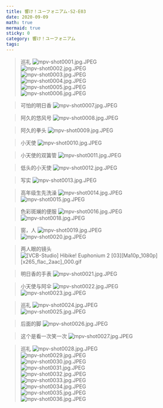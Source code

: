 ```yaml
---
title: 響け！ユーフォニアム-S2-E03
date: 2020-09-09
math: true
mermaid: true
sticky: 0
category: 響け！ユーフォニアム
tags:
---
```


> 巡礼
![mpv-shot0001.jpg.JPEG](https://filebed.cellargalaxy.workers.dev/blog/spirit/響け！ユーフォニアム/S2/E03/20201006/mpv-shot0001.jpg.JPEG)  
![mpv-shot0002.jpg.JPEG](https://filebed.cellargalaxy.workers.dev/blog/spirit/響け！ユーフォニアム/S2/E03/20201006/mpv-shot0002.jpg.JPEG)  
![mpv-shot0003.jpg.JPEG](https://filebed.cellargalaxy.workers.dev/blog/spirit/響け！ユーフォニアム/S2/E03/20201006/mpv-shot0003.jpg.JPEG)  
![mpv-shot0004.jpg.JPEG](https://filebed.cellargalaxy.workers.dev/blog/spirit/響け！ユーフォニアム/S2/E03/20201006/mpv-shot0004.jpg.JPEG)  
![mpv-shot0005.jpg.JPEG](https://filebed.cellargalaxy.workers.dev/blog/spirit/響け！ユーフォニアム/S2/E03/20201006/mpv-shot0005.jpg.JPEG)  
![mpv-shot0006.jpg.JPEG](https://filebed.cellargalaxy.workers.dev/blog/spirit/響け！ユーフォニアム/S2/E03/20201006/mpv-shot0006.jpg.JPEG)  

> 可怕的明日香
![mpv-shot0007.jpg.JPEG](https://filebed.cellargalaxy.workers.dev/blog/spirit/響け！ユーフォニアム/S2/E03/20201006/mpv-shot0007.jpg.JPEG)

> 阿久的悠风号
![mpv-shot0008.jpg.JPEG](https://filebed.cellargalaxy.workers.dev/blog/spirit/響け！ユーフォニアム/S2/E03/20201006/mpv-shot0008.jpg.JPEG)

> 阿久的拳头
![mpv-shot0009.jpg.JPEG](https://filebed.cellargalaxy.workers.dev/blog/spirit/響け！ユーフォニアム/S2/E03/20201006/mpv-shot0009.jpg.JPEG)

> 小天使
![mpv-shot0010.jpg.JPEG](https://filebed.cellargalaxy.workers.dev/blog/spirit/響け！ユーフォニアム/S2/E03/20201006/mpv-shot0010.jpg.JPEG)

> 小天使的双簧管
![mpv-shot0011.jpg.JPEG](https://filebed.cellargalaxy.workers.dev/blog/spirit/響け！ユーフォニアム/S2/E03/20201006/mpv-shot0011.jpg.JPEG)

> 低头的小天使
![mpv-shot0012.jpg.JPEG](https://filebed.cellargalaxy.workers.dev/blog/spirit/響け！ユーフォニアム/S2/E03/20201006/mpv-shot0012.jpg.JPEG)

> 写实
![mpv-shot0013.jpg.JPEG](https://filebed.cellargalaxy.workers.dev/blog/spirit/響け！ユーフォニアム/S2/E03/20201006/mpv-shot0013.jpg.JPEG)

> 高年级生先洗澡
![mpv-shot0014.jpg.JPEG](https://filebed.cellargalaxy.workers.dev/blog/spirit/響け！ユーフォニアム/S2/E03/20201006/mpv-shot0014.jpg.JPEG)  
![mpv-shot0015.jpg.JPEG](https://filebed.cellargalaxy.workers.dev/blog/spirit/響け！ユーフォニアム/S2/E03/20201006/mpv-shot0015.jpg.JPEG)  

> 色彩斑斓的便服
![mpv-shot0016.jpg.JPEG](https://filebed.cellargalaxy.workers.dev/blog/spirit/響け！ユーフォニアム/S2/E03/20201006/mpv-shot0016.jpg.JPEG)  
![mpv-shot0018.jpg.JPEG](https://filebed.cellargalaxy.workers.dev/blog/spirit/響け！ユーフォニアム/S2/E03/20201006/mpv-shot0018.jpg.JPEG)  

> 窗，人
![mpv-shot0019.jpg.JPEG](https://filebed.cellargalaxy.workers.dev/blog/spirit/響け！ユーフォニアム/S2/E03/20201006/mpv-shot0019.jpg.JPEG)  
![mpv-shot0020.jpg.JPEG](https://filebed.cellargalaxy.workers.dev/blog/spirit/響け！ユーフォニアム/S2/E03/20201006/mpv-shot0020.jpg.JPEG)

> 两人眼的镜头
![[VCB-Studio] Hibike! Euphonium 2 [03][Ma10p_1080p][x265_flac_2aac]_000.gif](https://filebed.cellargalaxy.workers.dev/blog/spirit/響け！ユーフォニアム/S2/E03/20201006/%5BVCB-Studio%5D%20Hibike%21%20Euphonium%202%20%5B03%5D%5BMa10p_1080p%5D%5Bx265_flac_2aac%5D_000.gif)

> 明日香的手表
![mpv-shot0021.jpg.JPEG](https://filebed.cellargalaxy.workers.dev/blog/spirit/響け！ユーフォニアム/S2/E03/20201006/mpv-shot0021.jpg.JPEG)

> 小天使与阿伞
![mpv-shot0022.jpg.JPEG](https://filebed.cellargalaxy.workers.dev/blog/spirit/響け！ユーフォニアム/S2/E03/20201006/mpv-shot0022.jpg.JPEG)  
![mpv-shot0023.jpg.JPEG](https://filebed.cellargalaxy.workers.dev/blog/spirit/響け！ユーフォニアム/S2/E03/20201006/mpv-shot0023.jpg.JPEG)  

> 巡礼
![mpv-shot0024.jpg.JPEG](https://filebed.cellargalaxy.workers.dev/blog/spirit/響け！ユーフォニアム/S2/E03/20201006/mpv-shot0024.jpg.JPEG)  
![mpv-shot0025.jpg.JPEG](https://filebed.cellargalaxy.workers.dev/blog/spirit/響け！ユーフォニアム/S2/E03/20201006/mpv-shot0025.jpg.JPEG)  

> 后面的脚
![mpv-shot0026.jpg.JPEG](https://filebed.cellargalaxy.workers.dev/blog/spirit/響け！ユーフォニアム/S2/E03/20201006/mpv-shot0026.jpg.JPEG)

> 这个是看一次笑一次
![mpv-shot0027.jpg.JPEG](https://filebed.cellargalaxy.workers.dev/blog/spirit/響け！ユーフォニアム/S2/E03/20201006/mpv-shot0027.jpg.JPEG)

> 巡礼
![mpv-shot0028.jpg.JPEG](https://filebed.cellargalaxy.workers.dev/blog/spirit/響け！ユーフォニアム/S2/E03/20201006/mpv-shot0028.jpg.JPEG)  
![mpv-shot0029.jpg.JPEG](https://filebed.cellargalaxy.workers.dev/blog/spirit/響け！ユーフォニアム/S2/E03/20201006/mpv-shot0029.jpg.JPEG)  
![mpv-shot0030.jpg.JPEG](https://filebed.cellargalaxy.workers.dev/blog/spirit/響け！ユーフォニアム/S2/E03/20201006/mpv-shot0030.jpg.JPEG)  
![mpv-shot0031.jpg.JPEG](https://filebed.cellargalaxy.workers.dev/blog/spirit/響け！ユーフォニアム/S2/E03/20201006/mpv-shot0031.jpg.JPEG)  
![mpv-shot0032.jpg.JPEG](https://filebed.cellargalaxy.workers.dev/blog/spirit/響け！ユーフォニアム/S2/E03/20201006/mpv-shot0032.jpg.JPEG)  
![mpv-shot0033.jpg.JPEG](https://filebed.cellargalaxy.workers.dev/blog/spirit/響け！ユーフォニアム/S2/E03/20201006/mpv-shot0033.jpg.JPEG)  
![mpv-shot0034.jpg.JPEG](https://filebed.cellargalaxy.workers.dev/blog/spirit/響け！ユーフォニアム/S2/E03/20201006/mpv-shot0034.jpg.JPEG)  
![mpv-shot0035.jpg.JPEG](https://filebed.cellargalaxy.workers.dev/blog/spirit/響け！ユーフォニアム/S2/E03/20201006/mpv-shot0035.jpg.JPEG)  
![mpv-shot0036.jpg.JPEG](https://filebed.cellargalaxy.workers.dev/blog/spirit/響け！ユーフォニアム/S2/E03/20201006/mpv-shot0036.jpg.JPEG)